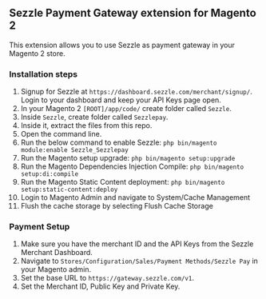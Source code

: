 ## Sezzle Payment Gateway extension for Magento 2

This extension allows you to use Sezzle as payment gateway in your Magento 2 store.

### Installation steps
1. Signup for Sezzle at `https://dashboard.sezzle.com/merchant/signup/`. Login to your dashboard and keep your API Keys page open.
2. In your Magento 2 `[ROOT]/app/code/` create folder called `Sezzle`.
3. Inside `Sezzle`, create folder called `Sezzlepay`.
4. Inside it, extract the files from this repo.
5. Open the command line.
6. Run the below command to enable Sezzle:
`php bin/magento module:enable Sezzle_Sezzlepay`
7. Run the Magento setup upgrade:
`php bin/magento setup:upgrade`
8. Run the Magento Dependencies Injection Compile:
`php bin/magento setup:di:compile`
9. Run the Magento Static Content deployment:
`php bin/magento setup:static-content:deploy`
10. Login to Magento Admin and navigate to System/Cache Management
11. Flush the cache storage by selecting Flush Cache Storage

### Payment Setup
1. Make sure you have the merchant ID and the API Keys from the Sezzle Merchant Dashboard.
2. Navigate to `Stores/Configuration/Sales/Payment Methods/Sezzle Pay` in your Magento admin.
3. Set the base URL to `https://gateway.sezzle.com/v1`.
4. Set the Merchant ID, Public Key and Private Key.